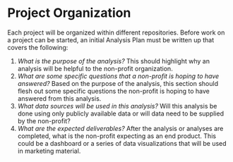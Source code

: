 # Project Organization

Each project will be organized within different repositories.  Before work on a project can be started, an initial Analysis Plan must be written up that covers the following:

1. *What is the purpose of the analysis?*  This should highlight why an analysis will be helpful to the non-profit organization.  
2. *What are some specific questions that a non-profit is hoping to have answered?*  Based on the purpose of the analysis, this section should flesh out some specific questions the non-profit is hoping to have answered from this analysis.
3. *What data sources will be used in this analysis?* Will this analysis be done using only publicly available data or will data need to be supplied by the non-profit?
4. *What are the expected deliverables?* After the analysis or analyses are completed, what is the non-profit expecting as an end product.  This could be a dashboard or a series of data visualizations that will be used in marketing material.
